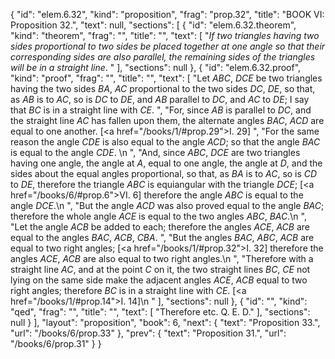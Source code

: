 {
  "id": "elem.6.32",
  "kind": "proposition",
  "frag": "prop.32",
  "title": "BOOK VI: Proposition 32.",
  "text": null,
  "sections": [
    {
      "id": "elem.6.32.theorem",
      "kind": "theorem",
      "frag": "",
      "title": "",
      "text": [
        "<var>If two triangles having two sides proportional to two sides be placed together at one angle so that their corresponding sides are also parallel, the remaining sides of the triangles will be in a straight line</var>. "
      ],
      "sections": null
    },
    {
      "id": "elem.6.32.proof",
      "kind": "proof",
      "frag": "",
      "title": "",
      "text": [
        "Let <var>ABC</var>, <var>DCE</var> be two triangles having the two sides <var>BA</var>, <var>AC</var> proportional to the two sides <var>DC</var>, <var>DE</var>, so that, as <var>AB</var> is to <var>AC</var>, so is <var>DC</var> to <var>DE</var>, and <var>AB</var> parallel to <var>DC</var>, and <var>AC</var> to <var>DE</var>; I say that <var>BC</var> is in a straight line with <var>CE</var>. ",
        "For, since <var>AB</var> is parallel to <var>DC</var>, and the straight line <var>AC</var> has fallen upon them, the alternate angles <var>BAC</var>, <var>ACD</var> are equal to one another. [<a href=\"/books/1/#prop.29\">I. 29</a>] ",
        "For the same reason the angle <var>CDE</var> is also equal to the angle <var>ACD</var>; so that the angle <var>BAC</var> is equal to the angle <var>CDE</var>. \n      ",
        "And, since <var>ABC</var>, <var>DCE</var> are two triangles having one angle, the angle at <var>A</var>, equal to one angle, the angle at <var>D</var>, and the sides about the equal angles proportional, so that, as <var>BA</var> is to <var>AC</var>, so is <var>CD</var> to <var>DE</var>, therefore the triangle <var>ABC</var> is equiangular with the triangle <var>DCE</var>; [<a href=\"/books/6/#prop.6\">VI. 6</a>] therefore the angle <var>ABC</var> is equal to the angle <var>DCE</var>.\n      ",
        "But the angle <var>ACD</var> was also proved equal to the angle <var>BAC</var>; therefore the whole angle <var>ACE</var> is equal to the two angles <var>ABC</var>, <var>BAC</var>.\n      ",
        "Let the angle <var>ACB</var> be added to each; therefore the angles <var>ACE</var>, <var>ACB</var> are equal to the angles <var>BAC</var>, <var>ACB</var>, <var>CBA</var>. ",
        "But the angles <var>BAC</var>, <var>ABC</var>, <var>ACB</var> are equal to two right angles; [<a href=\"/books/1/#prop.32\">I. 32</a>] therefore the angles <var>ACE</var>, <var>ACB</var> are also equal to two right angles.\n      ",
        "Therefore with a straight line <var>AC</var>, and at the point <var>C</var> on it, the two straight lines <var>BC</var>, <var>CE</var> not lying on the same side make the adjacent angles <var>ACE</var>, <var>ACB</var> equal to two right angles; therefore <var>BC</var> is in a straight line with <var>CE</var>. [<a href=\"/books/1/#prop.14\">I. 14</a>]\n      "
      ],
      "sections": null
    },
    {
      "id": "",
      "kind": "qed",
      "frag": "",
      "title": "",
      "text": [
        "Therefore etc. Q. E. D."
      ],
      "sections": null
    }
  ],
  "layout": "proposition",
  "book": 6,
  "next": {
    "text": "Proposition 33.",
    "url": "/books/6/prop.33"
  },
  "prev": {
    "text": "Proposition 31.",
    "url": "/books/6/prop.31"
  }
}
